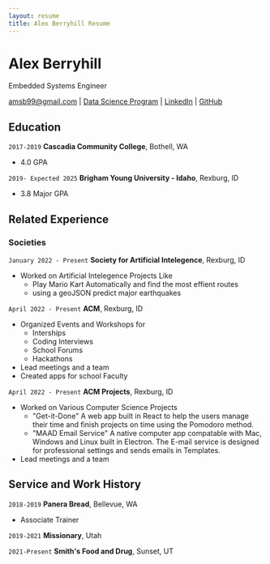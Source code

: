 ```yaml
---
layout: resume
title: Alex Berryhill Resume
---
```

# Alex Berryhill
Embedded Systems Engineer

<div id="webaddress">
<a href="amsb99@gmail.com">amsb99@gmail.com</a>
| <a href="https://byuidatascience.github.io/development.html">Data Science Program</a>
| <a href="https://www.linkedin.com/in/alexander-berryhill-891145165">LinkedIn</a>
| <a href="https://github.com/AlexBerryhill">GitHub</a>
</div>

<!-- https://www.monique.tech/the-art-of-markdown -->


## Education

`2017-2019`
__Cascadia Community College__, Bothell, WA

- 4.0 GPA

`2019- Expected 2025`
__Brigham Young University - Idaho__, Rexburg, ID

- 3.8 Major GPA


## Related Experience

### Societies
`January 2022 - Present`
__Society for Artificial Intelegence__, Rexburg, ID

- Worked on Artificial Intelegence Projects Like
    - Play Mario Kart Automatically and find the most effient routes
    - using a geoJSON predict major earthquakes

`April 2022 - Present`
__ACM__, Rexburg, ID

- Organized Events and Workshops for
    - Interships
    - Coding Interviews
    - School Forums
    - Hackathons
- Lead meetings and a team
- Created apps for school Faculty

`April 2022 - Present`
__ACM Projects__, Rexburg, ID

- Worked on Various Computer Science Projects
    - "Get-it-Done" A web app built in React to help the users manage their time and finish projects on time using the Pomodoro method.
    - "MAAD Email Service" A native computer app compatable with Mac, Windows and Linux built in Electron. The E-mail service is designed for professional settings and sends emails in Templates.
- Lead meetings and a team

<!-- ### Internships

`January 2028 - June 2028`
__Pacific Northwest National Lab__, Richland, WA

- Worked on novel methods for soil sampling to reduce laboratory measurements
- Used R and Visual Sample Plan to establish new sampling algorithms
- Published a journal article in Environmental Quality. -->

<!-- ### Data Science Lead

`April 2027 - June 2027`
__Westmark Credit Union__, Consultant

- Developed a predicted model to support Westmark in custumer conversion from dealer loans.
- Used R and Python to build a machine learning model using CatBoost in Python and the Tidyverse for data visualization and munging. 
- Improved previous model development to over 85% balanced accuracy. Expect model to be implemented in Westmark business practices.

`September 2027 - April 2028`
__Good2Go__, Consultant

- Built product ordering and supply predictive algorithms for chips and beverages categories
- Established standardized SQL calls and connections for PowerBI dashboards
- Found over $35k in waste and saved over 200 annual hours of store quality control work  -->
<!-- 
### Data Science Consulting Team

`January 2027 - April 2027`
__Imagine Learning__

- Build web scraping tool to find and format school district technology data.
- Used R and the Rvest package to parse and format web data.
- Saved 30 hours a month with the automated scripts.

`April 2027 - July 2027`
__Pinnacle Management Group__, 

- Proof of concept development of dashboards using client's corporate data.
- Built and documented differences of PowerBI, Google Dashoards, and Tableau.
- Saved client $10k in database and dashboard server fees and validated future dashboard processes.
 -->

## Service and Work History

`2018-2019`
__Panera Bread__, Bellevue, WA
- Associate Trainer

`2019-2021`
__Missionary__, Utah

`2021-Present`
__Smith's Food and Drug__, Sunset, UT


<!-- ### Footer

Last updated: May 2013 -->


